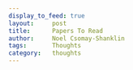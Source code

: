 ```yaml
---
display_to_feed: true
layout:     post
title:      Papers To Read
author:     Noel Csomay-Shanklin
tags:       Thoughts
category:   thoughts
---
```

<script src="https://bibbase.org/show?bib=https%3A%2F%2Fapi.zotero.org%2Fusers%2F5612529%2Fcollections%2F2NUUABGE%2Fitems%3Fkey%3DaiprMlXOSKe71AbbxNPHHfe7%26format%3Dbibtex%26limit%3D100&jsonp=1"></script> 
